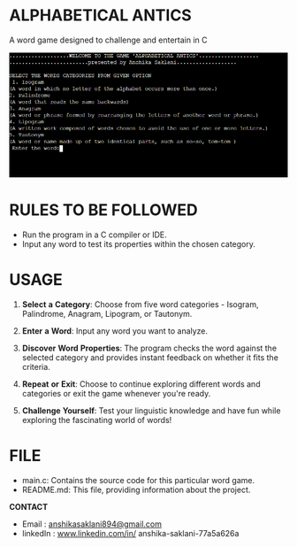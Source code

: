# ALPHABETICAL ANTICS  
A word game designed to challenge and entertain in C

![photo](display.png)    


# RULES TO BE FOLLOWED  
* Run the program in a C compiler or IDE.  
* Input any word to test its properties within the chosen category.  
# USAGE   

1.  **Select** **a** **Category**: Choose from five word categories - Isogram, Palindrome, Anagram, Lipogram, or Tautonym.

2.  **Enter** **a** **Word**: Input any word you want to analyze.

3.  **Discover** **Word** **Properties**: The program checks the word against the selected category and provides instant feedback on whether it fits the criteria.

4.  **Repeat** **or** **Exit**: Choose to continue exploring different words and categories or exit the game whenever you're ready.

5.  **Challenge** **Yourself**: Test your linguistic knowledge and have fun while exploring the fascinating world of words!  

# FILE  
* main.c: Contains the source code for this particular word game.
* README.md: This file, providing information about the project.  

**CONTACT**   
* Email : anshikasaklani894@gmail.com
* linkedIn : www.linkedin.com/in/
anshika-saklani-77a5a626a


